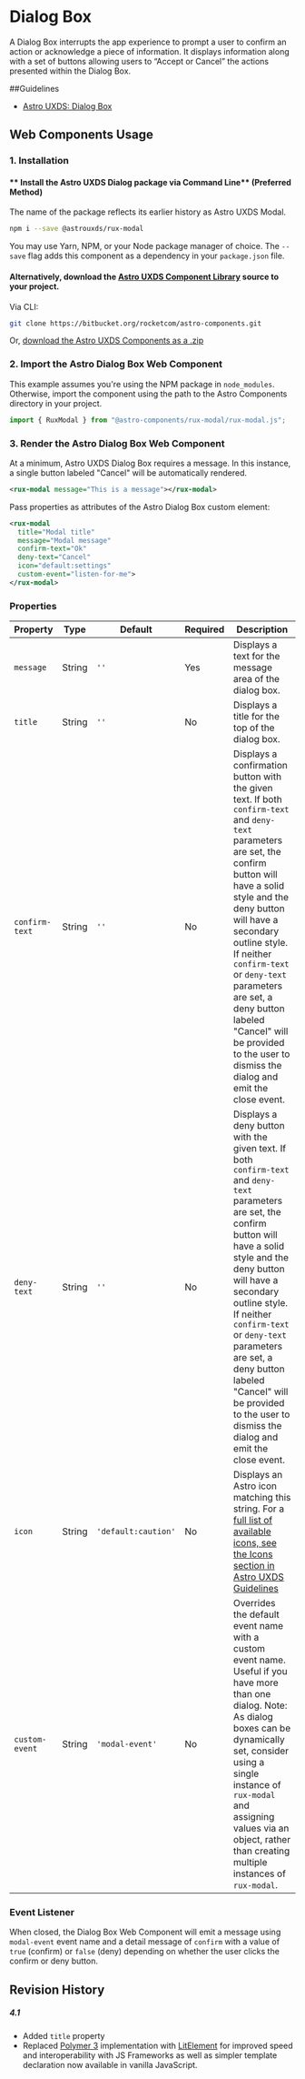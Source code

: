# Dialog Box
A Dialog Box interrupts the app experience to prompt a user to confirm an action or acknowledge a piece of information. It displays information along with a set of buttons allowing users to “Accept or Cancel” the actions presented within the Dialog Box.


##Guidelines

* [Astro UXDS: Dialog Box](https://astrouxds.com/ui-components/dialog-box)

## Web Components Usage

### 1. Installation
#### ** Install the Astro UXDS Dialog package via Command Line** (Preferred Method)

The name of the package reflects its earlier history as Astro UXDS Modal.

```sh
npm i --save @astrouxds/rux-modal
```

You may use Yarn, NPM, or your Node package manager of choice. The `--save` flag adds this component as a dependency in your `package.json` file.


#### **Alternatively**, download the [Astro UXDS Component Library](https://bitbucket.org/rocketcom/astro-components/src/master/) source to your project.
Via CLI: 

```sh
git clone https://bitbucket.org/rocketcom/astro-components.git
```

Or, [download the Astro UXDS Components as a .zip](https://bitbucket.org/rocketcom/astro-components/get/master.zip)


### 2. Import the Astro Dialog Box Web Component
This example assumes you're using the NPM package in `node_modules`. Otherwise, import the component using the path to the Astro Components directory in your project.

```javascript
import { RuxModal } from "@astro-components/rux-modal/rux-modal.js";
```

### 3. Render the Astro Dialog Box Web Component
At a minimum, Astro UXDS Dialog Box requires a message. In this instance, a single button labeled "Cancel" will be automatically rendered.

```xml
<rux-modal message="This is a message"></rux-modal>
```

Pass properties as attributes of the Astro Dialog Box custom element:

```xml
<rux-modal
  title="Modal title"
  message="Modal message"
  confirm-text="Ok"
  deny-text="Cancel"
  icon="default:settings"
  custom-event="listen-for-me">
</rux-modal>
```


### Properties
| Property | Type | Default | Required | Description |
| --- | --- | --- | --- | --- |
| `message` | String | `''` | Yes | Displays a text for the message area of the dialog box. |
| `title` | String | `''` |  No | Displays a title for the top of the dialog box. |
| `confirm-text` | String | `''` | No | Displays a confirmation button with the given text. If both `confirm-text` and `deny-text` parameters are set, the confirm button will have a solid style and the deny button will have a secondary outline style. If neither `confirm-text` or `deny-text` parameters are set, a deny button labeled "Cancel" will be provided to the user to dismiss the dialog and emit the close event. |
| `deny-text`    | String | `''` |  No | Displays a deny button with the given text. If both `confirm-text` and `deny-text` parameters are set, the confirm button will have a solid style and the deny button will have a secondary outline style. If neither `confirm-text` or `deny-text` parameters are set, a deny button labeled "Cancel" will be provided to the user to dismiss the dialog and emit the close event. |
| `icon`         | String | `'default:caution'` |  No |  Displays an Astro icon matching this string. For a [full list of available icons, see the Icons section in Astro UXDS Guidelines](https://astrouxds.com/ui-components/icons-and-symbols)  |
| `custom-event` | String |  `'modal-event'` |  No | Overrides the default event name with a custom event name. Useful if you have more than one dialog. Note: As dialog boxes can be dynamically set, consider using a single instance of `rux-modal` and assigning values via an object, rather than creating multiple instances of `rux-modal`. |

### Event Listener
When closed, the Dialog Box Web Component will emit a message using `modal-event` event name and a detail message of `confirm` with a value of `true` (confirm) or `false` (deny) depending on whether the user clicks the confirm or deny button.


## Revision History
##### **4.1**
- Added `title` property
- Replaced [Polymer 3](https://www.polymer-project.org) implementation with [LitElement](https://lit-element.polymer-project.org/) for improved speed and interoperability with JS Frameworks as well as simpler template declaration now available in vanilla JavaScript.
